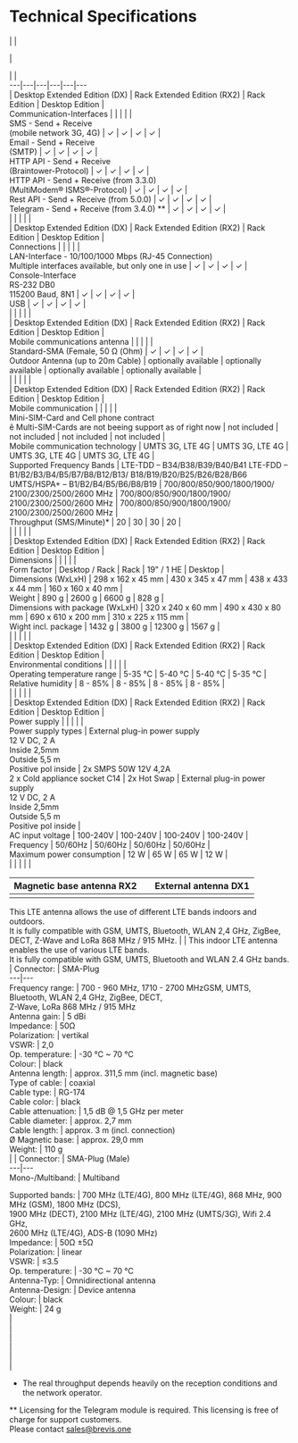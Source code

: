 # Technical Specifications

|  |    
  
  
  
  
  
|  
  
  
  
  
  
|  |   
---|---|---|---|---|---  
| Desktop Extended Edition (DX) | Rack Extended Edition (RX2) | Rack Edition | Desktop Edition |   
Communication-Interfaces |  |  |  |  |   
SMS - Send + Receive  
(mobile network 3G, 4G) | ✓ | ✓ | ✓ | ✓ |   
Email - Send + Receive  
(SMTP) | ✓ | ✓ | ✓ | ✓ |   
HTTP API - Send + Receive  
(Braintower-Protocol) | ✓ | ✓ | ✓ | ✓ |   
HTTP API - Send + Receive (from 3.3.0)  
(MultiModem® ISMS®-Protocol) | ✓ | ✓ | ✓ | ✓ |   
Rest API - Send + Receive (from 5.0.0) | ✓ | ✓ | ✓ | ✓ |   
Telegram - Send + Receive (from 3.4.0) ** | ✓ | ✓ | ✓ | ✓ |   
|  |  |  |  |   
| Desktop Extended Edition (DX) | Rack Extended Edition (RX2) | Rack Edition | Desktop Edition |   
Connections |  |  |  |  |   
LAN-Interface - 10/100/1000 Mbps (RJ-45 Connection)  
Multiple interfaces available, but only one in use | ✓ | ✓ | ✓ | ✓ |   
Console-Interface  
RS-232 DB0  
115200 Baud, 8N1 | ✓ | ✓ | ✓ | ✓ |   
USB | ✓ | ✓ | ✓ | ✓ |   
|  |  |  |  |   
| Desktop Extended Edition (DX) | Rack Extended Edition (RX2) | Rack Edition | Desktop Edition |   
Mobile communications antenna |  |  |  |  |   
Standard-SMA (Female, 50 Ω (Ohm) | ✓ | ✓ | ✓ | ✓ |   
Outdoor Antenna (up to 20m Cable) | optionally available | optionally available | optionally available | optionally available |   
|  |  |  |  |   
| Desktop Extended Edition (DX) | Rack Extended Edition (RX2) | Rack Edition | Desktop Edition |   
Mobile communication |  |  |  |  |   
Mini-SIM-Card and Cell phone contract  
ê Multi-SIM-Cards are not beeing support as of right now | not included | not included | not included | not included |   
Mobile communication technology | UMTS 3G, LTE 4G | UMTS 3G, LTE 4G | UMTS 3G, LTE 4G | UMTS 3G, LTE 4G |   
Supported Frequency Bands | LTE-TDD – B34/B38/B39/B40/B41 LTE-FDD – B1/B2/B3/B4/B5/B7/B8/B12/B13/ B18/B19/B20/B25/B26/B28/B66 UMTS/HSPA+ – B1/B2/B4/B5/B6/B8/B19 | 700/800/850/900/1800/1900/ 2100/2300/2500/2600 MHz | 700/800/850/900/1800/1900/ 2100/2300/2500/2600 MHz | 700/800/850/900/1800/1900/ 2100/2300/2500/2600 MHz |   
Throughput (SMS/Minute)* | 20 | 30 | 30 | 20 |   
|  |  |  |  |   
| Desktop Extended Edition (DX) | Rack Extended Edition (RX2) | Rack Edition | Desktop Edition |   
Dimensions |  |  |  |  |   
Form factor | Desktop / Rack | Rack | 19" / 1 HE | Desktop |   
Dimensions (WxLxH) | 298 x 162 x 45 mm | 430 x 345 x 47 mm | 438 x 433 x 44 mm | 160 x 160 x 40 mm |   
Weight | 890 g | 2600 g | 6600 g | 828 g |   
Dimensions with package (WxLxH) | 320 x 240 x 60 mm | 490 x 430 x 80 mm | 690 x 610 x 200 mm | 310 x 225 x 115 mm |   
Wight incl. package | 1432 g | 3800 g | 12300 g | 1567 g |   
|  |  |  |  |   
| Desktop Extended Edition (DX) | Rack Extended Edition (RX2) | Rack Edition | Desktop Edition |   
Environmental conditions |  |  |  |  |   
Operating temperature range | 5-35 °C | 5-40 °C | 5-40 °C | 5-35 °C |   
Relative humidity | 8 - 85% | 8 - 85% | 8 - 85% | 8 - 85% |   
|  |  |  |  |   
| Desktop Extended Edition (DX) | Rack Extended Edition (RX2) | Rack Edition | Desktop Edition |   
Power supply |  |  |  |  |   
Power supply types | External plug-in power supply  
12 V DC, 2 A  
Inside 2,5mm  
Outside 5,5 m  
Positive pol inside |  2x SMPS 50W 12V 4,2A  
2 x Cold appliance socket C14 | 2x Hot Swap | External plug-in power supply  
12 V DC, 2 A  
Inside 2,5mm  
Outside 5,5 m  
Positive pol inside |   
AC input voltage | 100-240V | 100-240V | 100-240V | 100-240V |   
Frequency | 50/60Hz | 50/60Hz | 50/60Hz | 50/60Hz |   
Maximum power consumption | 12 W | 65 W | 65 W | 12 W |   
|  |  |  |  |   
  
Magnetic base antenna RX2 |  | External antenna DX1   
---|---|---  
|  |   
This LTE antenna allows the use of different LTE bands indoors and outdoors.  
It is fully compatible with GSM, UMTS, Bluetooth, WLAN 2,4 GHz, ZigBee, DECT, Z-Wave and LoRa 868 MHz / 915 MHz. |  | This indoor LTE antenna enables the use of various LTE bands.  
It is fully compatible with GSM, UMTS, Bluetooth and WLAN 2.4 GHz bands.  
| Connector:  |  SMA-Plug  
---|---  
Frequency range: | 700 - 960 MHz, 1710 - 2700 MHzGSM, UMTS, Bluetooth, WLAN 2,4 GHz, ZigBee, DECT,  
Z-Wave, LoRa 868 MHz / 915 MHz  
Antenna gain: |  5 dBi  
Impedance: |  50Ω  
Polarization: |  vertikal  
VSWR:  |  2,0  
Op. temperature: |  -30 °C ~ 70 °C  
Colour:  |  black  
Antenna length:  |  approx. 311,5 mm (incl. magnetic base)  
Type of cable: |  coaxial  
Cable type: | RG-174  
Cable color:  | black  
Cable attenuation:  |  1,5 dB @ 1,5 GHz per meter  
Cable diameter:  |  approx. 2,7 mm  
Cable length:  | approx. 3 m (incl. connection)  
Ø Magnetic base:  |  approx. 29,0 mm  
Weight: |  110 g  
|  | Connector: |  SMA-Plug (Male)  
---|---  
Mono-/Multiband: | Multiband  
  
Supported bands: |  700 MHz (LTE/4G), 800 MHz (LTE/4G), 868 MHz, 900 MHz (GSM), 1800 MHz (DCS),  
1900 MHz (DECT), 2100 MHz (LTE/4G), 2100 MHz (UMTS/3G), Wifi 2.4 GHz,  
2600 MHz (LTE/4G), ADS-B (1090 MHz)  
Impedance: |  50Ω ±5Ω  
Polarization: |  linear  
VSWR:  |  ≤3.5  
Op. temperature:  |  -30 °C ~ 70 °C  
Antenna-Typ:  |  Omnidirectional antenna  
Antenna-Design: |  Device antenna  
Colour: |  black  
Weight: | 24 g  
|  
|  
|  
|  
|  
|  
  
* The real throughput depends heavily on the reception conditions and the network operator.

** Licensing for the Telegram module is required. This licensing is free of
charge for support customers.  
Please contact sales@brevis.one

